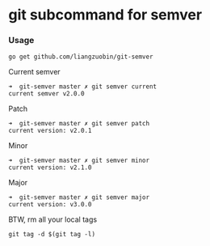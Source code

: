# git subcommand for semver 

### Usage
~~~
go get github.com/liangzuobin/git-semver
~~~

Current semver
~~~
➜  git-semver master ✗ git semver current
current semver v2.0.0
~~~

Patch
~~~
➜  git-semver master ✗ git semver patch
current version: v2.0.1
~~~

Minor
~~~
➜  git-semver master ✗ git semver minor
current version: v2.1.0
~~~

Major
~~~
➜  git-semver master ✗ git semver major
current version: v3.0.0
~~~

BTW, rm all your local tags
~~~
git tag -d $(git tag -l)
~~~
